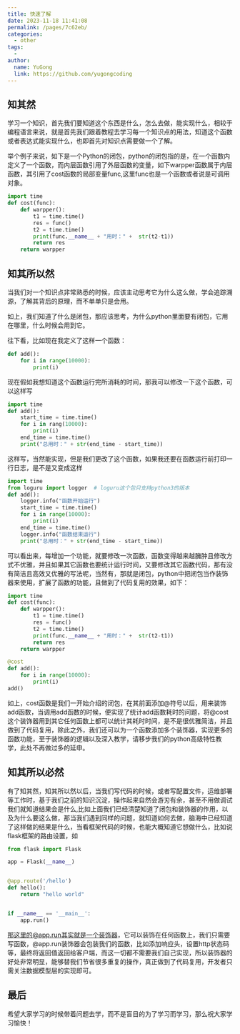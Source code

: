 ```yaml
---
title: 快速了解
date: 2023-11-18 11:41:08
permalink: /pages/7c62eb/
categories:
  - other
tags:
  -
author:
  name: YuGong
  link: https://github.com/yugongcoding
---
```

## 知其然

学习一个知识，首先我们要知道这个东西是什么，怎么去做，能实现什么，相较于编程语言来说，就是首先我们跟着教程去学习每一个知识点的用法，知道这个函数或者表达式能实现什么，也即首先对知识点需要做一个了解。

举个例子来说，如下是一个Python的闭包，python的闭包指的是，在一个函数内定义了一个函数，而内层函数引用了外层函数的变量，如下warpper函数属于内层函数，其引用了cost函数的局部变量func,这里func也是一个函数或者说是可调用对象。

```python
import time
def cost(func):
    def warpper():
        t1 = time.time()
        res = func()
        t2 = time.time()
        print(func.__name__ + "用时：" +  str(t2-t1))
        return res
    return warpper
```

## 知其所以然

当我们对一个知识点非常熟悉的时候，应该主动思考它为什么这么做，学会追踪溯源，了解其背后的原理，而不单单只是会用。

如上，我们知道了什么是闭包，那应该思考，为什么python里面要有闭包，它用在哪里，什么时候会用到它。

往下看，比如现在我定义了这样一个函数：

```python
def add():
    for i in range(10000):
        print(i)
```

现在假如我想知道这个函数运行完所消耗的时间，那我可以修改一下这个函数，可以这样写

```python
import time
def add():
    start_time = time.time()
    for i in rang(10000):
        print(i)
    end_time = time.time()
    print("总用时：" + str(end_time - start_time))
```

这样写，当然能实现，但是我们更改了这个函数，如果我还要在函数运行前打印一行日志，是不是又变成这样

```python
import time
from loguru import logger  # loguru这个包只支持python3的版本
def add():
    logger.info("函数开始运行")
    start_time = time.time()
    for i in range(10000):
        print(i)
    end_time = time.time()
    logger.info("函数结束运行")
    print("总用时：" + str(end_time - start_time))
```

可以看出来，每增加一个功能，就要修改一次函数，函数变得越来越臃肿且修改方式不优雅，并且如果其它函数也要统计运行时间，又要修改其它函数代码，那有没有简洁且高效又优雅的写法呢，当然有，那就是闭包，python中把闭包当作装饰器来使用，扩展了函数的功能，且做到了代码复用的效果，如下：

```python
import time
def cost(func):
    def warpper():
        t1 = time.time()
        res = func()
        t2 = time.time()
        print(func.__name__ + "用时：" +  str(t2-t1))
        return res
    return warpper

@cost
def add():
    for i in range(10000):
        print(i)
add()

```

如上，cost函数是我们一开始介绍的闭包，在其前面添加@符号以后，用来装饰add函数，当调用add函数的时候，便实现了统计add函数耗时的问题，将@cost这个装饰器用到其它任何函数上都可以统计其耗时时间，是不是很优雅简洁，并且做到了代码复用，除此之外，我们还可以为一个函数添加多个装饰器，实现更多的函数功能，至于装饰器的逻辑以及深入教学，请移步我们的python高级特性教学，此处不再做过多的延申。

## 知其所以必然

有了知其然，知其所以然以后，当我们写代码的时候，或者写配置文件，运维部署等工作时，基于我们之前的知识沉淀，操作起来自然会游刃有余，甚至不用做调试我们就知道结果会是什么,比如上面我们已经清楚知道了闭包和装饰器的作用，以及为什么要这么做，那当我们遇到同样的问题，就知道如何去做，脑海中已经知道了这样做的结果是什么，当看框架代码的时候，也能大概知道它想做什么，比如说flask框架的路由设置，如

```python
from flask import Flask

app = Flask(__name__)


@app.route('/hello')
def hello():
    return "hello world"


if __name__ == '__main__':
    app.run()
```

那这里的@app.run其实就是一个装饰器，它可以装饰在任何函数上，我们只需要写函数，@app.run装饰器会包装我们的函数，比如添加响应头，设置http状态码等，最终将返回值返回给客户端，而这一切都不需要我们自己实现，所以装饰器的好处非常明显，能够替我们节省很多重复的操作，真正做到了代码复用，开发者只需关注数据模型层的实现即可。

## 最后

希望大家学习的时候带着问题去学，而不是盲目的为了学习而学习，那么祝大家学习愉快！

